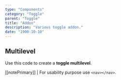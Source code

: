 ```yaml
---
type: "Components"
category: "Toggle"
parent: "Toggle"
title: "Addon"
description: "Various toggle addon."
date: "1900-10-10"
---
```


## Multilevel

Use this code to create a **toggle multilevel**.

[[notePrimary]]
| For usability purpose use `<nav></nav>`.

<demo>
  <demoinline src="demos/components/toggle/multilevel">
  </demoinline>
</demo>
